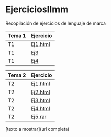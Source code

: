 # Ejerciciosllmm
Recopilación de ejercicios de lenguaje de marca


| Tema 1| Ejercicio|
| ----- | ----- |
| T1| [Ej1.html](https://github.com/celiustp/Ejerciciosllmm/blob/master/Tema%201/Ej%201.html)|
| T1| [Ej3](https://github.com/celiustp/Ejerciciosllmm/blob/master/Tema%201/Ej%202)|
| T1| [Ej4](https://github.com/celiustp/Prueba)

| Tema 2| Ejercicio|
| ----- | ----- |
| T2| [Ej1.html](https://github.com/celiustp/Ejerciciosllmm/blob/master/Tema%202/Ej1.html)|
| T2| [Ej2.html](https://github.com/celiustp/Ejerciciosllmm/blob/master/Tema%202/Ej2.html)|
| T2| [Ej3.html](https://github.com/celiustp/Ejerciciosllmm/blob/master/Tema%202/Ej3.html)|
| T2| [Ej4.html](https://github.com/celiustp/Ejerciciosllmm/blob/master/Tema%202/Ej4.html)|
| T2| [Ej5.rar](https://github.com/celiustp/Ejerciciosllmm/blob/master/Tema%202/Ej5.rar)|

[texto a mostrar](url completa)

